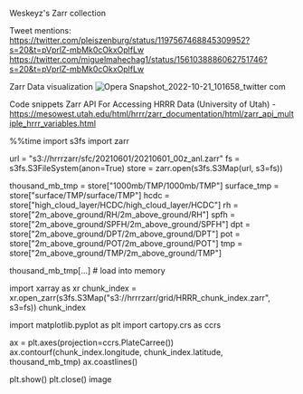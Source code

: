 Weskeyz's Zarr collection

Tweet mentions:
https://twitter.com/pleiszenburg/status/1197567468845309952?s=20&t=pVprlZ-mbMk0cOkxOplfLw
https://twitter.com/miguelmahechag1/status/1561038886062751746?s=20&t=pVprlZ-mbMk0cOkxOplfLw

Zarr Data visualization
![Opera Snapshot_2022-10-21_101658_twitter com](https://user-images.githubusercontent.com/94924532/197161914-c01c3048-c015-4692-a1c5-a6c1c5f3064f.png)

Code snippets
Zarr API For Accessing HRRR Data (University of Utah) - https://mesowest.utah.edu/html/hrrr/zarr_documentation/html/zarr_api_multiple_hrrr_variables.html

%%time
import s3fs
import zarr

url = "s3://hrrrzarr/sfc/20210601/20210601_00z_anl.zarr"
fs = s3fs.S3FileSystem(anon=True)
store = zarr.open(s3fs.S3Map(url, s3=fs))

thousand_mb_tmp = store["1000mb/TMP/1000mb/TMP"]
surface_tmp = store["surface/TMP/surface/TMP"]
hcdc = store["high_cloud_layer/HCDC/high_cloud_layer/HCDC"]
rh = store["2m_above_ground/RH/2m_above_ground/RH"]
spfh = store["2m_above_ground/SPFH/2m_above_ground/SPFH"]
dpt = store["2m_above_ground/DPT/2m_above_ground/DPT"]
pot = store["2m_above_ground/POT/2m_above_ground/POT"]
tmp = store["2m_above_ground/TMP/2m_above_ground/TMP"]

thousand_mb_tmp[...] # load into memory

import xarray as xr
chunk_index = xr.open_zarr(s3fs.S3Map("s3://hrrrzarr/grid/HRRR_chunk_index.zarr", s3=fs))
chunk_index

import matplotlib.pyplot as plt
import cartopy.crs as ccrs

ax = plt.axes(projection=ccrs.PlateCarree())
ax.contourf(chunk_index.longitude, chunk_index.latitude, thousand_mb_tmp)
ax.coastlines()

plt.show()
plt.close()
image
